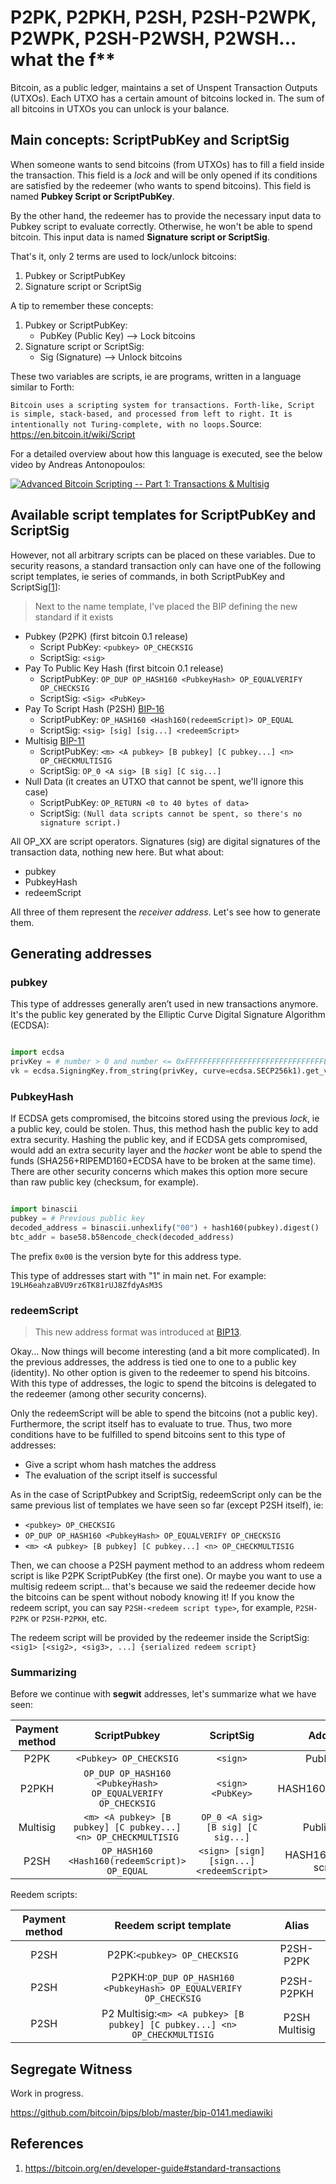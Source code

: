 # P2PK, P2PKH, P2SH, P2SH-P2WPK, P2WPK, P2SH-P2WSH, P2WSH... what the f**

Bitcoin, as a public ledger, maintains a set of Unspent Transaction Outputs (UTXOs). Each UTXO has a certain amount of bitcoins locked in. The sum of all bitcoins in UTXOs you can unlock is your balance.

## Main concepts: ScriptPubKey and ScriptSig

When someone wants to send bitcoins (from UTXOs) has to fill a field inside the transaction. This field is a *lock* and will be only opened if its conditions are satisfied by the redeemer (who wants to spend bitcoins). This field is named **Pubkey Script or ScriptPubKey**.

By the other hand, the redeemer has to provide the necessary input data to Pubkey script to evaluate correctly. Otherwise, he won't be able to spend bitcoin. This input data is named **Signature script or ScriptSig**.

That's it, only 2 terms are used to lock/unlock bitcoins:

1. Pubkey or ScriptPubKey
2. Signature script or ScriptSig

A tip to remember these concepts:

1. Pubkey or ScriptPubKey: 
    * PubKey (Public Key) --> Lock bitcoins
2. Signature script or ScriptSig: 
    * Sig (Signature) --> Unlock bitcoins

These two variables are scripts, ie are programs, written in a language similar to Forth:

```Bitcoin uses a scripting system for transactions. Forth-like, Script is simple, stack-based, and processed from left to right. It is intentionally not Turing-complete, with no loops.```Source: https://en.bitcoin.it/wiki/Script

For a detailed overview about how this language is executed, see the below video by Andreas Antonopoulos:


[![Advanced Bitcoin Scripting -- Part 1: Transactions & Multisig](http://img.youtube.com/vi/8FeAXjkmDcQ/0.jpg)](http://www.youtube.com/watch?v=8FeAXjkmDcQ)

## Available script templates for ScriptPubKey and ScriptSig

However, not all arbitrary scripts can be placed on these variables. Due to security reasons, a standard transaction only can have one of the following script templates, ie series of commands, in both ScriptPubKey and ScriptSig[[1]]:

> Next to the name template, I've placed the BIP defining the new standard if it exists

* Pubkey (P2PK) (first bitcoin 0.1 release)
  * Script PubKey: ``<pubkey> OP_CHECKSIG``
  * ScriptSig: ``<sig>``
* Pay To Public Key Hash (first bitcoin 0.1 release)
  * ScriptPubKey: ``OP_DUP OP_HASH160 <PubkeyHash> OP_EQUALVERIFY OP_CHECKSIG``
  * ScriptSig: ``<Sig> <PubKey>``
* Pay To Script Hash (P2SH) [BIP-16](https://github.com/bitcoin/bips/blob/master/bip-0016.mediawiki)
  * ScriptPubKey: ``OP_HASH160 <Hash160(redeemScript)> OP_EQUAL``
  * ScriptSig: ``<sig> [sig] [sig...] <redeemScript>``
* Multisig [BIP-11](https://github.com/bitcoin/bips/blob/master/bip-0011.mediawiki)
  * ScriptPubKey: ``<m> <A pubkey> [B pubkey] [C pubkey...] <n> OP_CHECKMULTISIG``
  * ScriptSig: ``OP_0 <A sig> [B sig] [C sig...]``
* Null Data (it creates an UTXO that cannot be spent, we'll ignore this case)
  * ScriptPubKey: ``OP_RETURN <0 to 40 bytes of data>``
  * ScriptSig: ``(Null data scripts cannot be spent, so there's no signature script.)``

All OP_XX are script operators. Signatures (sig) are digital signatures of the transaction data, nothing new here. But what about:

* pubkey
* PubkeyHash
* redeemScript

All three of them represent the *receiver address*. Let's see how to generate them.

## Generating addresses

### pubkey

This type of addresses generally aren’t used in new transactions anymore. It's the public key generated by the Elliptic Curve Digital Signature Algorithm (ECDSA):

```python

import ecdsa
privKey = # number > 0 and number <= 0xFFFFFFFFFFFFFFFFFFFFFFFFFFFFFFFEBAAEDCE6AF48A03BBFD25E8CD0364140
vk = ecdsa.SigningKey.from_string(privKey, curve=ecdsa.SECP256k1).get_verifying_key()

```

### PubkeyHash

If ECDSA gets compromised, the bitcoins stored using the previous *lock*, ie a public key, could be stolen. Thus, this method hash the public key to add extra security. Hashing the public key, and if ECDSA gets compromised, would add an extra security layer and the *hacker* wont be able to spend the funds (SHA256+RIPEMD160+ECDSA have to be broken at the same time). There are other security concerns which makes this option more secure than raw public key (checksum, for example).

```python

import binascii
pubkey = # Previous public key
decoded_address = binascii.unhexlify("00") + hash160(pubkey).digest()
btc_addr = base58.b58encode_check(decoded_address)

```
The prefix `0x00` is the version byte for this address type.

This type of addresses start with "1" in main net. For example: `19LH6eahzaBVU9rz6TK81rUJ8ZfdyAsM3S`

### redeemScript

> This new address format was introduced at [BIP13](https://github.com/bitcoin/bips/blob/master/bip-0013.mediawiki).

Okay... Now things will become interesting (and a bit more complicated). In the previous addresses, the address is tied one to one to a public key (identity). No other option is given to the redeemer to spend his bitcoins. With this type of addresses, the logic to spend the bitcoins is delegated to the redeemer (among other security concerns).

Only the redeemScript will be able to spend the bitcoins (not a public key). Furthermore, the script itself has to evaluate to true. Thus, two more conditions have to be fulfilled to spend bitcoins sent to this type of addresses:

* Give a script whom hash matches the address
* The evaluation of the script itself is successful

As in the case of ScriptPubkey and ScriptSig, redeemScript only can be the same previous list of templates we have seen so far (except P2SH itself), ie:

* `<pubkey> OP_CHECKSIG`
* `OP_DUP OP_HASH160 <PubkeyHash> OP_EQUALVERIFY OP_CHECKSIG`
* `<m> <A pubkey> [B pubkey] [C pubkey...] <n> OP_CHECKMULTISIG`

Then, we can choose a P2SH payment method to an address whom redeem script is like P2PK ScriptPubKey (the first one). Or maybe you want to use a multisig redeem script... that's because we said the redeemer decide how the bitcoins can be spent without nobody knowing it! If you know the redeem script, you can say `P2SH-<redeem script type>`, for example, `P2SH-P2PK` or `P2SH-P2PKH`, etc.

The redeem script will be provided by the redeemer inside the ScriptSig: `<sig1> [<sig2>, <sig3>, ...] {serialized redeem script}`

### Summarizing

Before we continue with **segwit** addresses, let's summarize what we have seen:

|Payment method                 |ScriptPubkey                      |ScriptSig    |Address|
|:-----------------------------:|:--------------------------------:|:-----------:|:-----:|
|P2PK                           |`<Pubkey> OP_CHECKSIG`            |`<sign>`|PublicKey  |
|P2PKH                          |`OP_DUP OP_HASH160 <PubkeyHash> OP_EQUALVERIFY OP_CHECKSIG`|`<sign> <PubKey>`|HASH160(PublicKey)|
|Multisig                       |`<m> <A pubkey> [B pubkey] [C pubkey...] <n> OP_CHECKMULTISIG`|`OP_0 <A sig> [B sig] [C sig...]`|PublicKeys|
|P2SH                           |`OP_HASH160 <Hash160(redeemScript)> OP_EQUAL`|`<sign> [sign] [sign...] <redeemScript>`|HASH160(redeem script)|

Reedem scripts:

| Payment method|Reedem script template                                             |Alias|
|:-------------:|:-----------------------------------------------------------------:|:-----:|
|P2SH           |P2PK:`<pubkey> OP_CHECKSIG`                                      |P2SH-P2PK|
|P2SH           |P2PKH:`OP_DUP OP_HASH160 <PubkeyHash> OP_EQUALVERIFY OP_CHECKSIG`|P2SH-P2PKH|
|P2SH           |P2 Multisig:`<m> <A pubkey> [B pubkey] [C pubkey...] <n> OP_CHECKMULTISIG`|P2SH Multisig

## Segregate Witness

Work in progress.

https://github.com/bitcoin/bips/blob/master/bip-0141.mediawiki


## References

[1]: https://bitcoin.org/en/developer-guide#standard-transactions[https://bitcoin.org/en/developer-guide#standard-transactions]

1. https://bitcoin.org/en/developer-guide#standard-transactions
